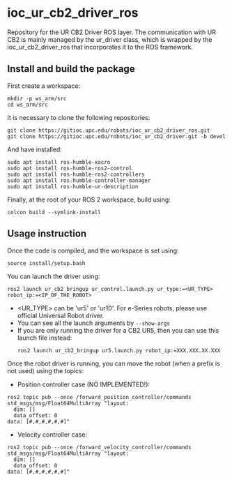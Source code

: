 # ioc_ur_cb2_driver_ros

Repository for the UR CB2 Driver ROS layer. The communication with UR CB2 is mainly managed by the ur_driver class, which is wrapped by the ioc_ur_cb2_driver_ros that incorporates it to the ROS framework.

## Install and build the package
First create a workspace:
```
mkdir -p ws_arm/src
cd ws_arm/src
``` 
It is necessary to clone the following repositories:
```
git clone https://gitioc.upc.edu/robots/ioc_ur_cb2_driver_ros.git
git clone https://gitioc.upc.edu/robots/ioc_ur_cb2_driver.git -b devel
```
And have installed:
```
sudo apt install ros-humble-xacro
sudo apt install ros-humble-ros2-control
sudo apt install ros-humble-ros2-controllers
sudo apt install ros-humble-controller-manager
sudo apt install ros-humble-ur-description
```
Finally, at the root of your ROS 2 workspace, build using:
```
colcon build --symlink-install
``` 
## Usage instruction
Once the code is compiled, and the workspace is set using:
```
source install/setup.bash
``` 
You can launch the driver using:
```
ros2 launch ur_cb2_bringup ur_control.launch.py ur_type:=<UR_TYPE> robot_ip:=<IP_OF_THE_ROBOT>
```

- <UR_TYPE> can be 'ur5' or 'ur10'. For e-Series robots, please use official Universal Robot driver.
- You can see all the launch arguments by `--show-args`
- If you are only running the driver for a CB2 UR5, then you can use this launch file instead:
    ```
    ros2 launch ur_cb2_bringup ur5.launch.py robot_ip:=XXX.XXX.XX.XXX
    ```

Once the robot driver is running, you can move the robot (when a prefix is not used) using the topics:
- Position controller case (NO IMPLEMENTED!):
```
ros2 topic pub --once /forward_position_controller/commands std_msgs/msg/Float64MultiArray "layout:
  dim: []
  data_offset: 0
data: [#,#,#,#,#,#]"
```
- Velocity controller case:
```
ros2 topic pub --once /forward_velocity_controller/commands std_msgs/msg/Float64MultiArray "layout:
  dim: []
  data_offset: 0
data: [#,#,#,#,#,#]"
```
